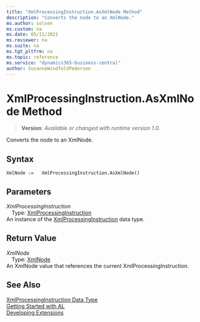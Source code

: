```yaml
---
title: "XmlProcessingInstruction.AsXmlNode Method"
description: "Converts the node to an XmlNode."
ms.author: solsen
ms.custom: na
ms.date: 05/11/2021
ms.reviewer: na
ms.suite: na
ms.tgt_pltfrm: na
ms.topic: reference
ms.service: "dynamics365-business-central"
author: SusanneWindfeldPedersen
---
```

[//]: # (START>DO_NOT_EDIT)
[//]: # (IMPORTANT:Do not edit any of the content between here and the END>DO_NOT_EDIT.)
[//]: # (Any modifications should be made in the .xml files in the ModernDev repo.)
# XmlProcessingInstruction.AsXmlNode Method
> **Version**: _Available or changed with runtime version 1.0._

Converts the node to an XmlNode.


## Syntax
```
XmlNode :=   XmlProcessingInstruction.AsXmlNode()
```

## Parameters
*XmlProcessingInstruction*  
&emsp;Type: [XmlProcessingInstruction](xmlprocessinginstruction-data-type.md)  
An instance of the [XmlProcessingInstruction](xmlprocessinginstruction-data-type.md) data type.

## Return Value
*XmlNode*  
&emsp;Type: [XmlNode](../xmlnode/xmlnode-data-type.md)  
An XmlNode value that references the current XmlProcessingInstruction.


[//]: # (IMPORTANT: END>DO_NOT_EDIT)
## See Also
[XmlProcessingInstruction Data Type](xmlprocessinginstruction-data-type.md)  
[Getting Started with AL](../../devenv-get-started.md)  
[Developing Extensions](../../devenv-dev-overview.md)